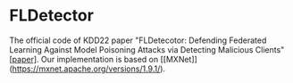 # FLDetector
The official code of KDD22 paper "FLDetecotor: Defending Federated Learning Against Model Poisoning Attacks via Detecting Malicious Clients" [[paper]](http://home.ustc.edu.cn/~zaixi/ZaixiZhang_files/FLDetector.pdf).
Our implementation is based on [[MXNet]] (https://mxnet.apache.org/versions/1.9.1/).
